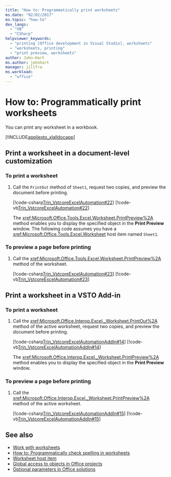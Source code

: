 ```yaml
---
title: "How to: Programmatically print worksheets"
ms.date: "02/02/2017"
ms.topic: "how-to"
dev_langs:
  - "VB"
  - "CSharp"
helpviewer_keywords:
  - "printing [Office development in Visual Studio], worksheets"
  - "worksheets, printing"
  - "print preview, worksheets"
author: John-Hart
ms.author: johnhart
manager: jillfra
ms.workload:
  - "office"
---
```

# How to: Programmatically print worksheets

You can print any worksheet in a workbook.

[!INCLUDE[appliesto_xlalldocapp](../vsto/includes/appliesto-xlalldocapp-md.md)]

## Print a worksheet in a document-level customization

### To print a worksheet

1. Call the `PrintOut` method of `Sheet1`, request two copies, and preview the document before printing.

    [!code-csharp[Trin_VstcoreExcelAutomation#22](../vsto/codesnippet/CSharp/Trin_VstcoreExcelAutomationCS/Sheet1.cs#22)]
    [!code-vb[Trin_VstcoreExcelAutomation#22](../vsto/codesnippet/VisualBasic/Trin_VstcoreExcelAutomation/Sheet1.vb#22)]

   The <xref:Microsoft.Office.Tools.Excel.Worksheet.PrintPreview%2A> method enables you to display the specified object in the **Print Preview** window. The following code assumes you have a <xref:Microsoft.Office.Tools.Excel.Worksheet> host item named `Sheet1`.

### To preview a page before printing

1. Call the <xref:Microsoft.Office.Tools.Excel.Worksheet.PrintPreview%2A> method of the worksheet.

     [!code-csharp[Trin_VstcoreExcelAutomation#23](../vsto/codesnippet/CSharp/Trin_VstcoreExcelAutomationCS/Sheet1.cs#23)]
     [!code-vb[Trin_VstcoreExcelAutomation#23](../vsto/codesnippet/VisualBasic/Trin_VstcoreExcelAutomation/Sheet1.vb#23)]

## Print a worksheet in a VSTO Add-in

### To print a worksheet

1. Call the <xref:Microsoft.Office.Interop.Excel._Worksheet.PrintOut%2A> method of the active worksheet, request two copies, and preview the document before printing.

    [!code-csharp[Trin_VstcoreExcelAutomationAddIn#14](../vsto/codesnippet/CSharp/trin_vstcoreexcelautomationaddin/ThisAddIn.cs#14)]
    [!code-vb[Trin_VstcoreExcelAutomationAddIn#14](../vsto/codesnippet/VisualBasic/trin_vstcoreexcelautomationaddin/ThisAddIn.vb#14)]

   The <xref:Microsoft.Office.Interop.Excel._Worksheet.PrintPreview%2A> method enables you to display the specified object in the **Print Preview** window.

### To preview a page before printing

1. Call the <xref:Microsoft.Office.Interop.Excel._Worksheet.PrintPreview%2A> method of the active worksheet.

     [!code-csharp[Trin_VstcoreExcelAutomationAddIn#15](../vsto/codesnippet/CSharp/trin_vstcoreexcelautomationaddin/ThisAddIn.cs#15)]
     [!code-vb[Trin_VstcoreExcelAutomationAddIn#15](../vsto/codesnippet/VisualBasic/trin_vstcoreexcelautomationaddin/ThisAddIn.vb#15)]

## See also

- [Work with worksheets](../vsto/working-with-worksheets.md)
- [How to: Programmatically check spelling in worksheets](../vsto/how-to-programmatically-check-spelling-in-worksheets.md)
- [Worksheet host item](../vsto/worksheet-host-item.md)
- [Global access to objects in Office projects](../vsto/global-access-to-objects-in-office-projects.md)
- [Optional parameters in Office solutions](../vsto/optional-parameters-in-office-solutions.md)
